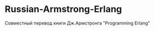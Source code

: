Russian-Armstrong-Erlang
========================

Совместный перевод книги Дж.Армстронга &quot;Programming Erlang&quot;
